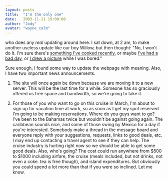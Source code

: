 ```yaml
---
layout: posts
title:  "I'm the only one"
date:   2003-11-11 19:00:00
author: "Jody"
avatar: "wayne_calm"
---
```

who does any _real_ updating around here. I sat down, at 2 am, to make another useless update like our boy Willow, but then thought: &quot;No, I won't do it. I'm sure there's [something I've cooked recently](/cooking/index.html), or maybe [I've had a bad day](/otc.html?view=specific&item=46), or [I drew a picture](https://content.duelingmonkeys.com/gallery/humor/accident.jpg) while I was bored.&quot;

 Sure enough, I found some way to update the webpage with meaning. Also, I have two important news announcements.

 1) The site will once again be down because we are moving it to a new server. This will be the last time for a while. Someone has so graciously offered us free space and bandwidth, so we're going to take it.

 2) For those of you who want to go on this cruise in March, I'm about to sign up for vacation time at work, so as soon as I get my spot reserved I'm going to be making reservations. Where do you guys want to go? I've been to the Bahamas twice but wouldn't be against going again. The caribbean sounds nice, and some of those swing by Mexico for a day if you're interested. Somebody make a thread in the message board and everyone reply with your suggestions, requests, links to good deals, etc. I may end up contacting a travel agent to see if they can help. The cruise industry is hurting right now so we should be able to get some good deals. Also, who's going? The cost could run anywhere from $500 to $1000 including airfare, the cruise (meals included, but not drinks, not even a coke. tea is free though), and island expenditures. But obviously you could spend a lot more than that if you were so inclined. Let me know.